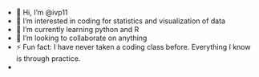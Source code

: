 - 👋 Hi, I’m @ivp11
- 👀 I’m interested in coding for statistics and visualization of data
- 🌱 I’m currently learning python and R
- 💞️ I’m looking to collaborate on anything
- ⚡ Fun fact: I have never taken a coding class before. Everything I know is through practice.
- 

<!---
ivp11/ivp11 is a ✨ special ✨ repository because its `README.md` (this file) appears on your GitHub profile.
You can click the Preview link to take a look at your changes.
--->
